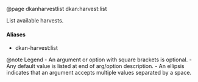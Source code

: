 @page dkanharvestlist dkan:harvest:list

List available harvests.

#### Aliases

- dkan-harvest:list

@note <i class="fas fa-fire" style="color: #42b983"></i> Legend
    - An argument or option with square brackets is optional.
    - Any default value is listed at end of arg/option description.
    - An ellipsis indicates that an argument accepts multiple values separated by a space.
